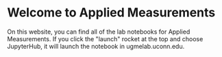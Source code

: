 # Welcome to Applied Measurements

On this website, you can find all of the lab notebooks for Applied
Measurements. If you click the "launch" rocket at the top and choose
JupyterHub, it will launch the notebook in ugmelab.uconn.edu. 
